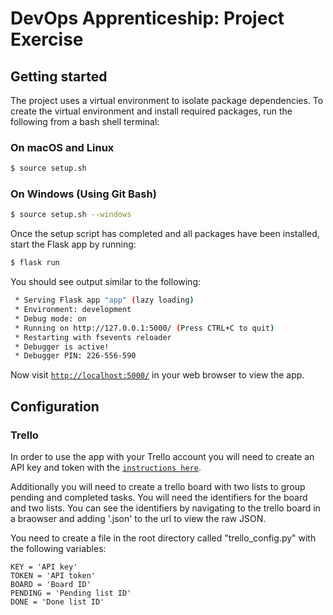 # DevOps Apprenticeship: Project Exercise

## Getting started

The project uses a virtual environment to isolate package dependencies. To create the virtual environment and install required packages, run the following from a bash shell terminal:

### On macOS and Linux
```bash
$ source setup.sh
```
### On Windows (Using Git Bash)
```bash
$ source setup.sh --windows
```

Once the setup script has completed and all packages have been installed, start the Flask app by running:
```bash
$ flask run
```

You should see output similar to the following:
```bash
 * Serving Flask app "app" (lazy loading)
 * Environment: development
 * Debug mode: on
 * Running on http://127.0.0.1:5000/ (Press CTRL+C to quit)
 * Restarting with fsevents reloader
 * Debugger is active!
 * Debugger PIN: 226-556-590
```
Now visit [`http://localhost:5000/`](http://localhost:5000/) in your web browser to view the app.

## Configuration

### Trello
In order to use the app with your Trello account you will need to create an API key and token with the [`instructions here`](https://trello.com/app-key). 

Additionally you will need to create a trello board with two lists to group pending and completed tasks. You will need the identifiers for the board and two lists. You can see the identifiers by navigating to the trello board in a braowser and adding '.json' to the url to view the raw JSON.

You need to create a file in the root directory called "trello_config.py" with the following variables:
```
KEY = 'API key'
TOKEN = 'API token'
BOARD = 'Board ID'
PENDING = 'Pending list ID'
DONE = 'Done list ID'
```